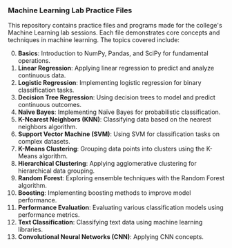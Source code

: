 ### Machine Learning Lab Practice Files

This repository contains practice files and programs made for the college's Machine Learning lab sessions. Each file demonstrates core concepts and techniques in machine learning. The topics covered include:

0. **Basics**: Introduction to NumPy, Pandas, and SciPy for fundamental operations.
1. **Linear Regression**: Applying linear regression to predict and analyze continuous data.
2. **Logistic Regression**: Implementing logistic regression for binary classification tasks.
3. **Decision Tree Regression**: Using decision trees to model and predict continuous outcomes.
4. **Naïve Bayes**: Implementing Naïve Bayes for probabilistic classification.
5. **K-Nearest Neighbors (KNN)**: Classifying data based on the nearest neighbors algorithm.
6. **Support Vector Machine (SVM)**: Using SVM for classification tasks on complex datasets.
7. **K-Means Clustering**: Grouping data points into clusters using the K-Means algorithm.
8. **Hierarchical Clustering**: Applying agglomerative clustering for hierarchical data grouping.
9. **Random Forest**: Exploring ensemble techniques with the Random Forest algorithm.
10. **Boosting**: Implementing boosting methods to improve model performance.
11. **Performance Evaluation**: Evaluating various classification models using performance metrics.
12. **Text Classification**: Classifying text data using machine learning libraries.
13. **Convolutional Neural Networks (CNN)**: Applying CNN concepts.


